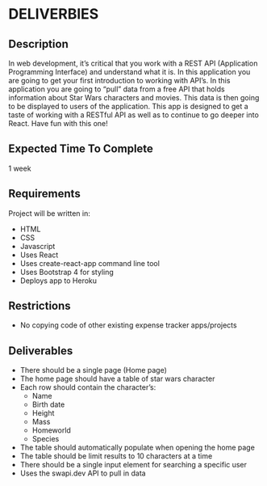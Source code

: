 # DELIVERBlES

## Description

In web development, it’s critical that you work with a REST API (Application Programming Interface) and understand what it is. In this application you are going to get your first introduction to working with API’s.
In this application you are going to “pull” data from a free API that holds information about Star Wars characters and movies. This data is then going to be displayed to users of the application.
This app is designed to get a taste of working with a RESTful API as well as to continue to go deeper into React. Have fun with this one!

## Expected Time To Complete

1 week

## Requirements

Project will be written in:

- HTML
- CSS
- Javascript
- Uses React
- Uses create-react-app command line tool
- Uses Bootstrap 4 for styling
- Deploys app to Heroku

## Restrictions

- No copying code of other existing expense tracker apps/projects

## Deliverables

- There should be a single page (Home page)
- The home page should have a table of star wars character
- Each row should contain the character’s:
  - Name
  - Birth date
  - Height
  - Mass
  - Homeworld
  - Species
- The table should automatically populate when opening the home page
- The table should be limit results to 10 characters at a time
- There should be a single input element for searching a specific user
- Uses the swapi.dev API to pull in data
